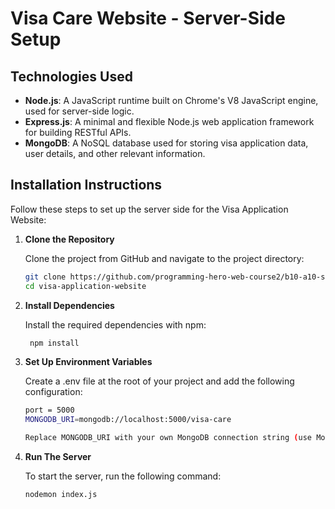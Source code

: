 # Visa Care Website - Server-Side Setup

## **Technologies Used**
- **Node.js**: A JavaScript runtime built on Chrome's V8 JavaScript engine, used for server-side logic.
- **Express.js**: A minimal and flexible Node.js web application framework for building RESTful APIs.
- **MongoDB**: A NoSQL database used for storing visa application data, user details, and other relevant information.

## **Installation Instructions**

Follow these steps to set up the server side for the Visa Application Website:

1. **Clone the Repository**

   Clone the project from GitHub and navigate to the project directory:

   ```bash
   git clone https://github.com/programming-hero-web-course2/b10-a10-server-side-Jakaria030.git
   cd visa-application-website
2. **Install Dependencies**

    Install the required dependencies with npm:

   ```bash
    npm install
3. **Set Up Environment Variables**

    Create a .env file at the root of your project and add the following configuration:
    ```bash
    port = 5000
    MONGODB_URI=mongodb://localhost:5000/visa-care

    Replace MONGODB_URI with your own MongoDB connection string (use MongoDB Atlas if using a cloud database).
4. **Run The Server**
   
    To start the server, run the following command:
    ```bash
    nodemon index.js